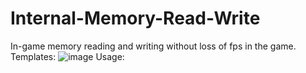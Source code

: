 # Internal-Memory-Read-Write
In-game memory reading and writing without loss of fps in the game.
Templates:
![image](https://github.com/user-attachments/assets/eeb196e0-9fc9-4628-a905-cca7c5dc79bb)
Usage:
